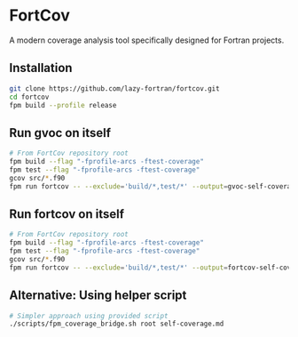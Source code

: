 # FortCov

A modern coverage analysis tool specifically designed for Fortran projects.

## Installation

```bash
git clone https://github.com/lazy-fortran/fortcov.git
cd fortcov
fpm build --profile release
```

## Run gvoc on itself

```bash
# From FortCov repository root
fpm build --flag "-fprofile-arcs -ftest-coverage"
fpm test --flag "-fprofile-arcs -ftest-coverage"
gcov src/*.f90
fpm run fortcov -- --exclude='build/*,test/*' --output=gvoc-self-coverage.md
```

## Run fortcov on itself

```bash
# From FortCov repository root
fpm build --flag "-fprofile-arcs -ftest-coverage"
fpm test --flag "-fprofile-arcs -ftest-coverage"
gcov src/*.f90
fpm run fortcov -- --exclude='build/*,test/*' --output=fortcov-self-coverage.md
```

## Alternative: Using helper script

```bash
# Simpler approach using provided script
./scripts/fpm_coverage_bridge.sh root self-coverage.md
```